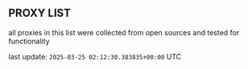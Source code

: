 ## PROXY LIST

all proxies in this list were collected from open sources and tested for functionality

last update: `2025-03-25 02:12:30.383835+00:00` UTC